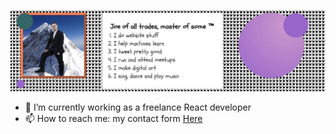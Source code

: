 ![Profile Banner](https://github.com/joseph-allen/joseph-allen/blob/master/Capture.JPG)

- 🔭 I’m currently working as a freelance React developer
- 📫 How to reach me: my contact form [Here](https://joseph-allen.github.io/#contact)
